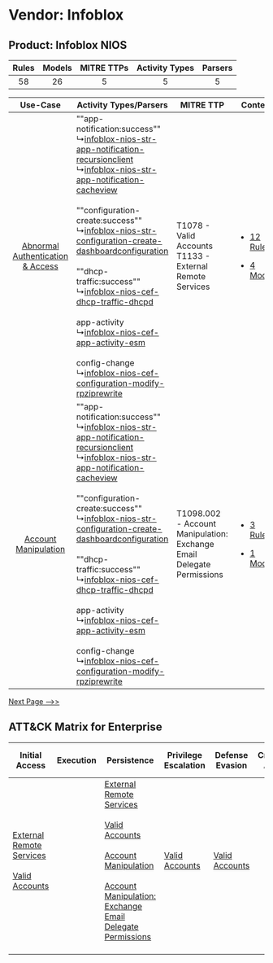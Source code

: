 Vendor: Infoblox
================
Product: Infoblox NIOS
----------------------
| Rules | Models | MITRE TTPs | Activity Types | Parsers |
|:-----:|:------:|:----------:|:--------------:|:-------:|
|  58   |   26   |     5      |       5        |    5    |

|    Use-Case    | Activity Types/Parsers    | MITRE TTP    | Content    |
|:----:| ---- | ---- | ---- |
| [Abnormal Authentication & Access](../../../UseCases/uc_abnormal_authentication_&_access.md) |  ""app-notification:success""<br> ↳[infoblox-nios-str-app-notification-recursionclient](Ps/pC_infobloxniosstrappnotificationrecursionclient.md)<br> ↳[infoblox-nios-str-app-notification-cacheview](Ps/pC_infobloxniosstrappnotificationcacheview.md)<br><br> ""configuration-create:success""<br> ↳[infoblox-nios-str-configuration-create-dashboardconfiguration](Ps/pC_infobloxniosstrconfigurationcreatedashboardconfiguration.md)<br><br> ""dhcp-traffic:success""<br> ↳[infoblox-nios-cef-dhcp-traffic-dhcpd](Ps/pC_infobloxnioscefdhcptrafficdhcpd.md)<br><br> app-activity<br> ↳[infoblox-nios-cef-app-activity-esm](Ps/pC_infobloxnioscefappactivityesm.md)<br><br> config-change<br> ↳[infoblox-nios-cef-configuration-modify-rpziprewrite](Ps/pC_infobloxnioscefconfigurationmodifyrpziprewrite.md)<br> | T1078 - Valid Accounts<br>T1133 - External Remote Services<br>    | [<ul><li>12 Rules</li></ul><ul><li>4 Models</li></ul>](RM/r_m_infoblox_infoblox_nios_Abnormal_Authentication_&_Access.md) |
|    [Account Manipulation](../../../UseCases/uc_account_manipulation.md)    |  ""app-notification:success""<br> ↳[infoblox-nios-str-app-notification-recursionclient](Ps/pC_infobloxniosstrappnotificationrecursionclient.md)<br> ↳[infoblox-nios-str-app-notification-cacheview](Ps/pC_infobloxniosstrappnotificationcacheview.md)<br><br> ""configuration-create:success""<br> ↳[infoblox-nios-str-configuration-create-dashboardconfiguration](Ps/pC_infobloxniosstrconfigurationcreatedashboardconfiguration.md)<br><br> ""dhcp-traffic:success""<br> ↳[infoblox-nios-cef-dhcp-traffic-dhcpd](Ps/pC_infobloxnioscefdhcptrafficdhcpd.md)<br><br> app-activity<br> ↳[infoblox-nios-cef-app-activity-esm](Ps/pC_infobloxnioscefappactivityesm.md)<br><br> config-change<br> ↳[infoblox-nios-cef-configuration-modify-rpziprewrite](Ps/pC_infobloxnioscefconfigurationmodifyrpziprewrite.md)<br> | T1098.002 - Account Manipulation: Exchange Email Delegate Permissions<br> | [<ul><li>3 Rules</li></ul><ul><li>1 Models</li></ul>](RM/r_m_infoblox_infoblox_nios_Account_Manipulation.md)    |
[Next Page -->>](2_ds_infoblox_infoblox_nios.md)

ATT&CK Matrix for Enterprise
----------------------------
| Initial Access                                                                                                                                   | Execution | Persistence                                                                                                                                                                                                                                                                                                                                 | Privilege Escalation                                                | Defense Evasion                                                     | Credential Access | Discovery | Lateral Movement | Collection                                                                                                                                                            | Command and Control                                                                                                                       | Exfiltration | Impact |
| ------------------------------------------------------------------------------------------------------------------------------------------------ | --------- | ------------------------------------------------------------------------------------------------------------------------------------------------------------------------------------------------------------------------------------------------------------------------------------------------------------------------------------------- | ------------------------------------------------------------------- | ------------------------------------------------------------------- | ----------------- | --------- | ---------------- | --------------------------------------------------------------------------------------------------------------------------------------------------------------------- | ----------------------------------------------------------------------------------------------------------------------------------------- | ------------ | ------ |
| [External Remote Services](https://attack.mitre.org/techniques/T1133)<br><br>[Valid Accounts](https://attack.mitre.org/techniques/T1078)<br><br> |           | [External Remote Services](https://attack.mitre.org/techniques/T1133)<br><br>[Valid Accounts](https://attack.mitre.org/techniques/T1078)<br><br>[Account Manipulation](https://attack.mitre.org/techniques/T1098)<br><br>[Account Manipulation: Exchange Email Delegate Permissions](https://attack.mitre.org/techniques/T1098/002)<br><br> | [Valid Accounts](https://attack.mitre.org/techniques/T1078)<br><br> | [Valid Accounts](https://attack.mitre.org/techniques/T1078)<br><br> |                   |           |                  | [Email Collection](https://attack.mitre.org/techniques/T1114)<br><br>[Email Collection: Email Forwarding Rule](https://attack.mitre.org/techniques/T1114/003)<br><br> | [Proxy: Multi-hop Proxy](https://attack.mitre.org/techniques/T1090/003)<br><br>[Proxy](https://attack.mitre.org/techniques/T1090)<br><br> |              |        |